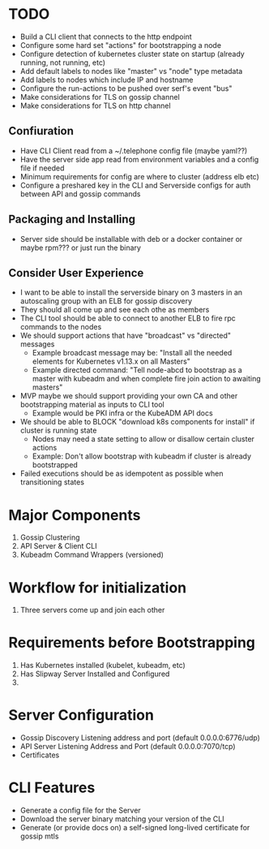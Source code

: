 # TODO
* Build a CLI client that connects to the http endpoint
* Configure some hard set "actions" for bootstrapping a node
* Configure detection of kubernetes cluster state on startup (already running, not running, etc)
* Add default labels to nodes like "master" vs "node" type metadata
* Add labels to nodes which include IP and hostname
* Configure the run-actions to be pushed over serf's event "bus"
* Make considerations for TLS on gossip channel
* Make considerations for TLS on http channel

## Confiuration
* Have CLI Client read from a ~/.telephone config file (maybe yaml??)
* Have the server side app read from environment variables and a config file if needed
* Minimum requirements for config are where to cluster (address elb etc)
* Configure a preshared key in the CLI and Serverside configs for auth between API and gossip commands

## Packaging and Installing
* Server side should be installable with deb or a docker container or maybe rpm??? or just run the binary

## Consider User Experience
* I want to be able to install the serverside binary on 3 masters in an autoscaling group with an ELB for gossip discovery
* They should all come up and see each othe as members
* The CLI tool should be able to connect to another ELB to fire rpc commands to the nodes
* We should support actions that have "broadcast" vs "directed" messages
  * Example broadcast message may be: "Install all the needed elements for Kubernetes v1.13.x on all Masters"
  * Example directed command: "Tell node-abcd to bootstrap as a master with kubeadm and when complete fire join action to awaiting masters"
* MVP maybe we should support providing your own CA and other bootstrapping material as inputs to CLI tool
  * Example would be PKI infra or the KubeADM API docs
* We should be able to BLOCK "download k8s components for install" if cluster is running state
  * Nodes may need a state setting to allow or disallow certain cluster actions
  * Example: Don't allow bootstrap with kubeadm if cluster is already bootstrapped
* Failed executions should be as idempotent as possible when transitioning states

# Major Components
1. Gossip Clustering
2. API Server & Client CLI
3. Kubeadm Command Wrappers (versioned)

# Workflow for initialization
1. Three servers come up and join each other

# Requirements before Bootstrapping
1. Has Kubernetes installed (kubelet, kubeadm, etc)
2. Has Slipway Server Installed and Configured
3.


# Server Configuration
- Gossip Discovery Listening address and port (default 0.0.0.0:6776/udp)
- API Server Listening Address and Port (default 0.0.0.0:7070/tcp)
- Certificates

# CLI Features
- Generate a config file for the Server
- Download the server binary matching your version of the CLI
- Generate (or provide docs on) a self-signed long-lived certificate for gossip mtls
